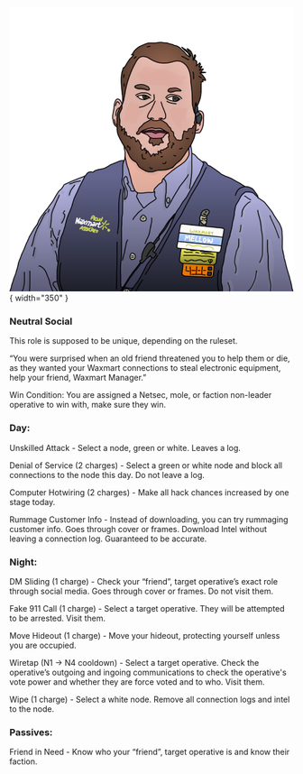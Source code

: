 ![waxmartmanager.png](Images/waxmartmanager.png){ width="350" }

### **Neutral Social**

This role is supposed to be unique, depending on the ruleset.

“You were surprised when an old friend threatened you to help them or die, as they wanted your Waxmart connections to steal electronic equipment, help your friend, Waxmart Manager.”

Win Condition: You are assigned a Netsec, mole, or faction non-leader operative to win with, make sure they win.

### **Day:**

Unskilled Attack - Select a node, green or white. Leaves a log.

Denial of Service (2 charges) - Select a green or white node and block all connections to the node this day. Do not leave a log.

Computer Hotwiring (2 charges) - Make all hack chances increased by one stage today.

Rummage Customer Info - Instead of downloading, you can try rummaging customer info. Goes through cover or frames. Download Intel without leaving a connection log. Guaranteed to be accurate.

### **Night:**

DM Sliding (1 charge) - Check your “friend”, target operative’s exact role through social media. Goes through cover or frames. Do not visit them.

Fake 911 Call (1 charge) - Select a target operative. They will be attempted to be arrested. Visit them.

Move Hideout (1 charge) - Move your hideout, protecting yourself unless you are occupied.

Wiretap (N1 -> N4 cooldown) - Select a target operative. Check the operative’s outgoing and ingoing communications to check the operative's vote power and whether they are force voted and to who. Visit them.

Wipe (1 charge) - Select a white node. Remove all connection logs and intel to the node.

### **Passives:**

Friend in Need - Know who your “friend”, target operative is and know their faction.